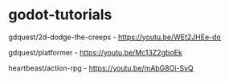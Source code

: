 # godot-tutorials

gdquest/2d-dodge-the-creeps - https://youtu.be/WEt2JHEe-do

gdquest/platformer - https://youtu.be/Mc13Z2gboEk

heartbeast/action-rpg - https://youtu.be/mAbG8Oi-SvQ